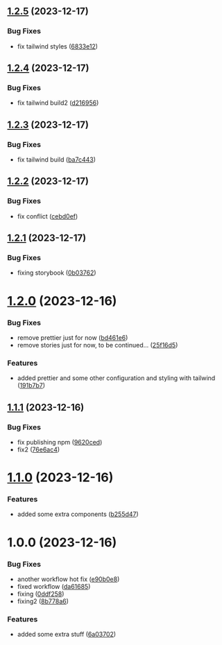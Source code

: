 ## [1.2.5](https://github.com/ahmedchan/rohan-react/compare/v1.2.4...v1.2.5) (2023-12-17)


### Bug Fixes

* fix tailwind styles ([6833e12](https://github.com/ahmedchan/rohan-react/commit/6833e12db03e7c6c34ef89d906e7188199cc4840))

## [1.2.4](https://github.com/ahmedchan/rohan-react/compare/v1.2.3...v1.2.4) (2023-12-17)


### Bug Fixes

* fix tailwind build2 ([d216956](https://github.com/ahmedchan/rohan-react/commit/d2169564df620f9bdafe596a6c13fbc985955d2e))

## [1.2.3](https://github.com/ahmedchan/rohan-react/compare/v1.2.2...v1.2.3) (2023-12-17)


### Bug Fixes

* fix tailwind build ([ba7c443](https://github.com/ahmedchan/rohan-react/commit/ba7c4434307556abb8309abd8071ed274870ab0d))

## [1.2.2](https://github.com/ahmedchan/rohan-react/compare/v1.2.1...v1.2.2) (2023-12-17)


### Bug Fixes

* fix conflict ([cebd0ef](https://github.com/ahmedchan/rohan-react/commit/cebd0efd7a88325a45dc39002f32ba087f1d7772))

## [1.2.1](https://github.com/ahmedchan/rohan-react/compare/v1.2.0...v1.2.1) (2023-12-17)


### Bug Fixes

* fixing storybook ([0b03762](https://github.com/ahmedchan/rohan-react/commit/0b03762814e7b29d3620b07504ea526a013fded7))

# [1.2.0](https://github.com/ahmedchan/rohan-react/compare/v1.1.1...v1.2.0) (2023-12-16)


### Bug Fixes

* remove prettier just for now ([bd461e6](https://github.com/ahmedchan/rohan-react/commit/bd461e67cd0444d97a61c894e900799e095019c8))
* remove stories just for now, to be continued... ([25f16d5](https://github.com/ahmedchan/rohan-react/commit/25f16d59ff635159936ce7479173286f3b35a8f6))


### Features

* added prettier and some other configuration and styling with tailwind ([191b7b7](https://github.com/ahmedchan/rohan-react/commit/191b7b744326149218798062e0cf8d5daf13d393))

## [1.1.1](https://github.com/ahmedchan/rohan-react/compare/v1.1.0...v1.1.1) (2023-12-16)


### Bug Fixes

* fix publishing npm ([9620ced](https://github.com/ahmedchan/rohan-react/commit/9620cede0806c9c8c05a8f7c2280ed89d93803e6))
* fix2 ([76e6ac4](https://github.com/ahmedchan/rohan-react/commit/76e6ac42bfa719f158daf93054a48a447c74a440))

# [1.1.0](https://github.com/ahmedchan/rohan-react/compare/v1.0.0...v1.1.0) (2023-12-16)


### Features

* added some extra components ([b255d47](https://github.com/ahmedchan/rohan-react/commit/b255d47d5401746663623d5dddd779eeb6e9fe64))

# 1.0.0 (2023-12-16)


### Bug Fixes

* another workflow hot fix ([e90b0e8](https://github.com/ahmedchan/rohan-react/commit/e90b0e8a036342423deca3bb10c02b2869c949de))
* fixed workflow ([da61685](https://github.com/ahmedchan/rohan-react/commit/da61685a9b74d32cb44029de22ec7a689fff5e76))
* fixing ([0ddf258](https://github.com/ahmedchan/rohan-react/commit/0ddf258fdd79b42f006b38fdc3dfedd8273e3131))
* fixing2 ([8b778a6](https://github.com/ahmedchan/rohan-react/commit/8b778a6b0120e7d1bc2bee2306c4af7394711019))


### Features

* added some extra stuff ([6a03702](https://github.com/ahmedchan/rohan-react/commit/6a037023be164b8c9367f8c886de7330d3075eb3))
